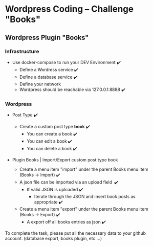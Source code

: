
# Wordpress Coding – Challenge "Books"

## Wordpress Plugin "Books"

### Infrastructure
* Use docker-compose to run your DEV Environment  ✔️
    * Define a Wordress service  ✔️
    * Define a database service  ✔️
    * Define your network
    * Wordpress should be reachable via 127.0.0.1:8888  ✔️

### Wordpress
* Post Type ✔️
    *  Create a custom post type **book** ✔️
        *  You can create a book ✔️
        *  You can edit a book ✔️
        *  You can delete a book ✔️

* Plugin Books | Import/Export custom post type book ️
    * Create a menu item "import" under the parent Books menu item (Books -> Import) ️✔️
    * A json file can be imported via an upload field ️️ ️✔️
        * If valid JSON is uploaded  ️✔️
            * Iterate through the JSON and insert book posts as appropriate  ️✔️
    * Create a menu item "export" under the parent Books menu item (Books -> Export) ✔️
        * A export off all books entries as json  ✔️


 To complete the task, please put all the necessary data to your github account. (database export, books plugin, etc …)
